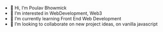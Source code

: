 - 👋 Hi, I’m Poulav Bhowmick
- 👀 I’m interested in WebDevelopment, Web3
- 🌱 I’m currently learning Front End Web Development
- 💞️ I’m looking to collaborate on new project ideas, on vanilla javascript

<!---
PoulavBhowmick03/PoulavBhowmick03 is a ✨ special ✨ repository because its `README.md` (this file) appears on your GitHub profile.
You can click the Preview link to take a look at your changes.
--->
